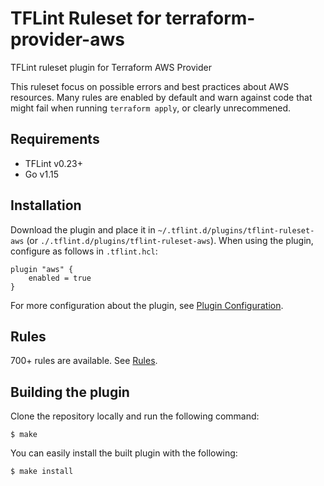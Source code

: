 # TFLint Ruleset for terraform-provider-aws

TFLint ruleset plugin for Terraform AWS Provider

This ruleset focus on possible errors and best practices about AWS resources. Many rules are enabled by default and warn against code that might fail when running `terraform apply`, or clearly unrecommened.

## Requirements

- TFLint v0.23+
- Go v1.15

## Installation

Download the plugin and place it in `~/.tflint.d/plugins/tflint-ruleset-aws` (or `./.tflint.d/plugins/tflint-ruleset-aws`). When using the plugin, configure as follows in `.tflint.hcl`:

```hcl
plugin "aws" {
    enabled = true
}
```

For more configuration about the plugin, see [Plugin Configuration](docs/configuration.md).

## Rules

700+ rules are available. See [Rules](docs/rules/README.md).

## Building the plugin

Clone the repository locally and run the following command:

```
$ make
```

You can easily install the built plugin with the following:

```
$ make install
```
